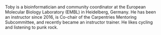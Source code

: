 Toby is a bioinformatician and community coordinator at the European Molecular Biology Laboratory (EMBL) 
in Heidelberg, Germany. He has been an instructor since 2016, is Co-chair of the Carpentries Mentoring
Subcommittee, and recently became an instructor trainer. He likes cycling and listening to punk rock.
